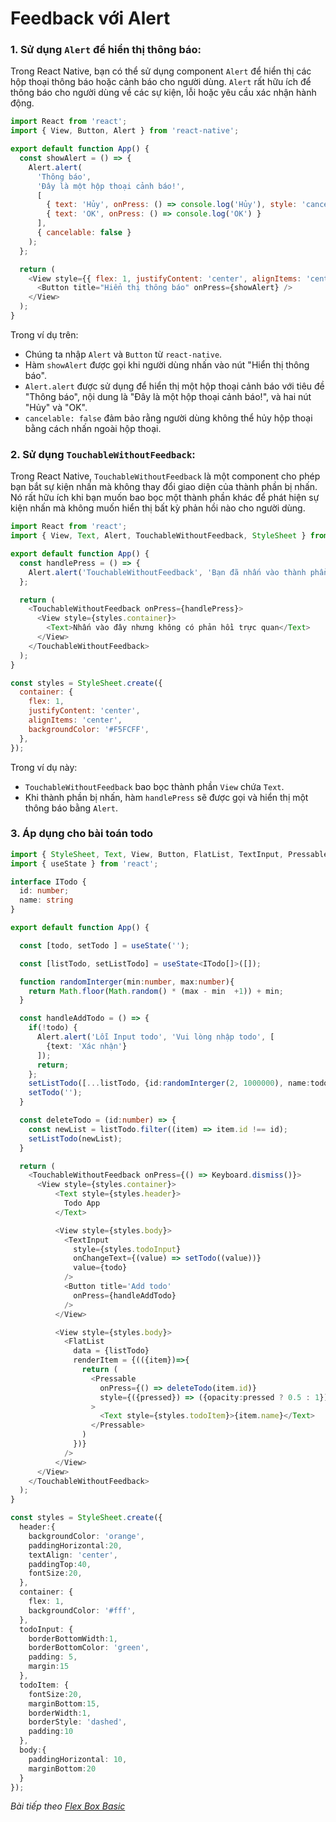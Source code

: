 # Feedback với Alert

### 1. Sử dụng `Alert` để hiển thị thông báo:

Trong React Native, bạn có thể sử dụng component `Alert` để hiển thị các hộp thoại thông báo hoặc cảnh báo cho người dùng. `Alert` rất hữu ích để thông báo cho người dùng về các sự kiện, lỗi hoặc yêu cầu xác nhận hành động.

   ```javascript
   import React from 'react';
   import { View, Button, Alert } from 'react-native';

   export default function App() {
     const showAlert = () => {
       Alert.alert(
         'Thông báo',
         'Đây là một hộp thoại cảnh báo!',
         [
           { text: 'Hủy', onPress: () => console.log('Hủy'), style: 'cancel' },
           { text: 'OK', onPress: () => console.log('OK') }
         ],
         { cancelable: false }
       );
     };

     return (
       <View style={{ flex: 1, justifyContent: 'center', alignItems: 'center' }}>
         <Button title="Hiển thị thông báo" onPress={showAlert} />
       </View>
     );
   }
   ```

Trong ví dụ trên:
- Chúng ta nhập `Alert` và `Button` từ `react-native`.
- Hàm `showAlert` được gọi khi người dùng nhấn vào nút "Hiển thị thông báo".
- `Alert.alert` được sử dụng để hiển thị một hộp thoại cảnh báo với tiêu đề "Thông báo", nội dung là "Đây là một hộp thoại cảnh báo!", và hai nút "Hủy" và "OK".
- `cancelable: false` đảm bảo rằng người dùng không thể hủy hộp thoại bằng cách nhấn ngoài hộp thoại.

### 2. Sử dụng `TouchableWithoutFeedback`:

Trong React Native, `TouchableWithoutFeedback` là một component cho phép bạn bắt sự kiện nhấn mà không thay đổi giao diện của thành phần bị nhấn. Nó rất hữu ích khi bạn muốn bao bọc một thành phần khác để phát hiện sự kiện nhấn mà không muốn hiển thị bất kỳ phản hồi nào cho người dùng.

```javascript
import React from 'react';
import { View, Text, Alert, TouchableWithoutFeedback, StyleSheet } from 'react-native';

export default function App() {
  const handlePress = () => {
    Alert.alert('TouchableWithoutFeedback', 'Bạn đã nhấn vào thành phần này!');
  };

  return (
    <TouchableWithoutFeedback onPress={handlePress}>
      <View style={styles.container}>
        <Text>Nhấn vào đây nhưng không có phản hồi trực quan</Text>
      </View>
    </TouchableWithoutFeedback>
  );
}

const styles = StyleSheet.create({
  container: {
    flex: 1,
    justifyContent: 'center',
    alignItems: 'center',
    backgroundColor: '#F5FCFF',
  },
});
```

Trong ví dụ này:
- `TouchableWithoutFeedback` bao bọc thành phần `View` chứa `Text`.
- Khi thành phần bị nhấn, hàm `handlePress` sẽ được gọi và hiển thị một thông báo bằng `Alert`.

### 3. Áp dụng cho bài toán todo

```ts
import { StyleSheet, Text, View, Button, FlatList, TextInput, Pressable, Alert, TouchableWithoutFeedback, Keyboard } from 'react-native';
import { useState } from 'react';

interface ITodo {
  id: number;
  name: string
}

export default function App() {

  const [todo, setTodo ] = useState('');

  const [listTodo, setListTodo] = useState<ITodo[]>([]);

  function randomInterger(min:number, max:number){
    return Math.floor(Math.random() * (max - min  +1)) + min;
  }

  const handleAddTodo = () => {
    if(!todo) {
      Alert.alert('Lỗi Input todo', 'Vui lòng nhập todo', [
        {text: 'Xác nhận'}
      ]);
      return;
    };
    setListTodo([...listTodo, {id:randomInterger(2, 1000000), name:todo}]);
    setTodo('');
  }

  const deleteTodo = (id:number) => {
    const newList = listTodo.filter((item) => item.id !== id);
    setListTodo(newList);
  }

  return (
    <TouchableWithoutFeedback onPress={() => Keyboard.dismiss()}>
      <View style={styles.container}>
          <Text style={styles.header}>
            Todo App
          </Text>

          <View style={styles.body}>
            <TextInput 
              style={styles.todoInput} 
              onChangeText={(value) => setTodo((value))}
              value={todo}
            />
            <Button title='Add todo' 
              onPress={handleAddTodo}
            />
          </View>

          <View style={styles.body}>
            <FlatList
              data = {listTodo}
              renderItem = {(({item})=>{
                return (
                  <Pressable 
                    onPress={() => deleteTodo(item.id)}
                    style={({pressed}) => ({opacity:pressed ? 0.5 : 1})}
                  >
                    <Text style={styles.todoItem}>{item.name}</Text>
                  </Pressable>
                )
              })}
            />
          </View>
      </View>
    </TouchableWithoutFeedback>
  );
}

const styles = StyleSheet.create({
  header:{
    backgroundColor: 'orange',
    paddingHorizontal:20,
    textAlign: 'center',
    paddingTop:40,
    fontSize:20,
  },
  container: {
    flex: 1,
    backgroundColor: '#fff',
  },
  todoInput: {
    borderBottomWidth:1,
    borderBottomColor: 'green',
    padding: 5,
    margin:15
  },
  todoItem: {
    fontSize:20,
    marginBottom:15,
    borderWidth:1,
    borderStyle: 'dashed',
    padding:10
  },
  body:{
    paddingHorizontal: 10,
    marginBottom:20
  }
});

```


*Bài tiếp theo [Flex Box Basic](session_11_layout.md)*
